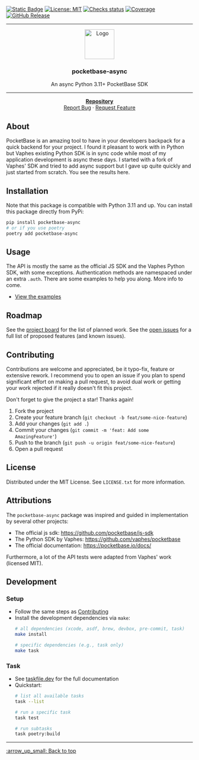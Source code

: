<a name="readme-top"></a>

[![Static Badge](https://img.shields.io/badge/status-beta-blue?style=for-the-badge&label=status)](https://github.com/thijsmie/pocketbase-async)
[![License: MIT](https://img.shields.io/badge/License-MIT-blue.svg?style=for-the-badge)](https://github.com/thijsmie/pocketbase-async/blob/main/LICENSE.txt)
[![Checks status](https://img.shields.io/github/actions/workflow/status/thijsmie/pocketbase-async/check.yml?style=for-the-badge&label=Checks)](https://github.com/thijsmie/pocketbase-async/actions)
[![Coverage](https://img.shields.io/endpoint?url=https://gist.githubusercontent.com/thijsmie/a41c81ee9f5d3944d2f9946c3eae4aae/raw/coverage.json)](https://github.com/thijsmie/pocketbase-async/actions)
[![GitHub Release](https://img.shields.io/github/v/release/thijsmie/pocketbase-async?style=for-the-badge)](https://github.com/thijsmie/pocketbase-async/releases)

<div align="center">
  <hr/>
  <a href="https://github.com/thijsmie/pocketbase-async">
    <img src="https://raw.githubusercontent.com/thijsmie/pocketbase-async/main/images/logo.svg" alt="Logo" width="80" height="80">
  </a>
  <h3 align="center">pocketbase-async</h3>

  <p align="center">
    An async Python 3.11+ PocketBase SDK
    <hr/>
    <a href="https://github.com/thijsmie/pocketbase-async"><strong>Repository</strong></a>
    <br />
    <a href="https://github.com/thijsmie/pocketbase-async/issues">Report Bug</a>
    ·
    <a href="https://github.com/thijsmie/pocketbase-async/issues">Request Feature</a>
  </p>
</div>

## About

PocketBase is an amazing tool to have in your developers backpack for a quick backend for your project. I found it pleasant to work with in Python but Vaphes existing Python SDK is in sync code while most of my application development is async these days. I started with a fork of Vaphes' SDK and tried to add async support but I gave up quite quickly and just started from scratch. You see the results here.

## Installation

Note that this package is compatible with Python 3.11 and up. You can install this package directly from PyPi:
```bash
pip install pocketbase-async
# or if you use poetry
poetry add pocketbase-async
```

## Usage

The API is mostly the same as the official JS SDK and the Vaphes Python SDK, with some exceptions. Authentication methods are namespaced under an extra `.auth`. There are some examples to help you along. More info to come.

- [View the examples](https://github.com/thijsmie/pocketbase-async/tree/main/examples)

## Roadmap

See the [project board](https://github.com/thijsmie/pocketbase-async/projects?query=is%3Aopen) for the list of planned work. See the [open issues](https://github.com/thijsmie/pocketbase-async/issues) for a full list of proposed features (and known issues).

## Contributing

Contributions are welcome and appreciated, be it typo-fix, feature or extensive rework. I recommend you to open an issue if you plan to spend significant effort on making a pull request, to avoid dual work or getting your work rejected if it really doesn't fit this project.

Don't forget to give the project a star! Thanks again!

1. Fork the project
2. Create your feature branch (`git checkout -b feat/some-nice-feature`)
3. Add your changes (`git add .`)
4. Commit your changes (`git commit -m 'feat: Add some AmazingFeature'`)
5. Push to the branch (`git push -u origin feat/some-nice-feature`)
6. Open a pull request

## License

Distributed under the MIT License. See `LICENSE.txt` for more information.

## Attributions

The `pocketbase-async` package was inspired and guided in implementation by several other projects:

- The official js sdk: https://github.com/pocketbase/js-sdk
- The Python SDK by Vaphes: https://github.com/vaphes/pocketbase
- The official documentation: https://pocketbase.io/docs/

Furthermore, a lot of the API tests were adapted from Vaphes' work (licensed MIT).

## Development

### Setup

- Follow the same steps as [Contributing](#contributing)
- Install the development dependencies via `make`:
  ```bash
  # all dependencies (xcode, asdf, brew, devbox, pre-commit, task)
  make install

  # specific dependencies (e.g., task only)
  make task
  ```

### Task

- See [taskfile.dev](https://taskfile.dev/#/usage) for the full documentation
- Quickstart:
  ```bash
  # list all available tasks
  task --list

  # run a specific task
  task test

  # run subtasks
  task poetry:build
  ```

<hr/>
<a href="#readme-top">:arrow_up_small: Back to top</a>
